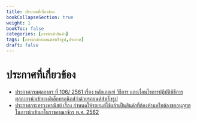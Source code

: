 ```yaml
---
title: ประกาศที่เกี่ยวข้อง
bookCollapseSection: true
weight: 1
bookToc: false
categories: [การนำเข้าสินค้า]
tags: [การนำเข้ารถยนต์สำเร็จรูป,ประกาศ]
draft: false
---
```


ประกาศที่เกี่ยวข้อง
====

- [ประกาศกรมศุลกากร ที่ 106/ 2561 เรื่อง หลักเกณฑ์ วิธีการ และเงื่อนไขการปฏิบัติพิธีการศุลกากรนำเข้าทางอิเล็กทรอนิกส์ว่าด้วยรถยนต์สำเร็จรูป](/knowledge-center/customs-clearance//docs/import/import_car/announce/customs_106-2561/)
- [ประกาศกระทรวงพาณิชย์ เรื่อง กำหนดให้รถยนต์ใช้แล้วเป็นสินค้าที่ต้องห้ามหรือต้องขออนุญาตในการนำเข้ามาในราชอาณาจักร พ.ศ. 2562](https://github.com/ecs-support/knowledge-center/raw/master/data/moc/used_car.pdf)